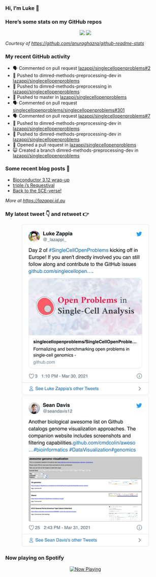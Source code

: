 
<!-- README.md is generated from README.Rmd. Please edit that file -->

### Hi, I’m Luke 👋

<!--
**lazappi/lazappi** is a ✨ _special_ ✨ repository because its `README.md` (this file) appears on your GitHub profile.

Here are some ideas to get you started:

- 🔭 I’m currently working on ...
- 🌱 I’m currently learning ...
- 👯 I’m looking to collaborate on ...
- 🤔 I’m looking for help with ...
- 💬 Ask me about ...
- 📫 How to reach me: ...
- 😄 Pronouns: ...
- ⚡ Fun fact: ...
-->

### Here’s some stats on my GitHub repos

<p align="center">

<img src="https://github-readme-stats.vercel.app/api?username=lazappi&count_private=true&show_icons=true&theme=buefy&hide_title=True">
<img src="https://github-readme-stats.vercel.app/api/top-langs/?username=lazappi&hide=html&theme=buefy&layout=compact">

</p>

*Courtesy of <https://github.com/anuraghazra/github-readme-stats>*

### My recent GitHub activity

  - 🗣 Commented on pull request
    [lazappi/singlecellopenproblems\#2](https://github.com/lazappi/singlecellopenproblems#2)
  - 📨 Pushed to dimred-methods-preprocessing-dev in
    [lazappi/singlecellopenproblems](https://github.com/lazappi/singlecellopenproblems)
  - 📨 Pushed to dimred-methods-preprocessing in
    [lazappi/singlecellopenproblems](https://github.com/lazappi/singlecellopenproblems)
  - 📨 Pushed to master in
    [lazappi/singlecellopenproblems](https://github.com/lazappi/singlecellopenproblems)
  - 🗣 Commented on pull request
    [singlecellopenproblems/singlecellopenproblems\#301](https://github.com/singlecellopenproblems/singlecellopenproblems#301)
  - 🗣 Commented on pull request
    [lazappi/singlecellopenproblems\#7](https://github.com/lazappi/singlecellopenproblems#7)
  - 📨 Pushed to dimred-methods-preprocessing-dev in
    [lazappi/singlecellopenproblems](https://github.com/lazappi/singlecellopenproblems)
  - 📨 Pushed to dimred-methods-preprocessing-dev in
    [lazappi/singlecellopenproblems](https://github.com/lazappi/singlecellopenproblems)
  - 🤔 Opened a pull request in
    [lazappi/singlecellopenproblems](https://github.com/lazappi/singlecellopenproblems)
  - 😺 Created a branch dimred-methods-preprocessing-dev in
    [lazappi/singlecellopenproblems](https://github.com/lazappi/singlecellopenproblems)

### Some recent blog posts 📝

  - [Bioconductor 3.12
    wrap-up](https://lazappi.id.au/post/2020-10-30-bioconductor-3-12-wrap-up/)
  - [triple j’s
    Requestival](https://lazappi.id.au/post/2020-07-11-requestival/)
  - [Back to the
    SCE-verse\!](https://lazappi.id.au/post/2020-05-12-back-to-the-sce-verse/)

*More at <https://lazappi.id.au>*

### My latest tweet 👇 and retweet 👉


<p align="center">

<a href="https://twitter.com/_lazappi_/status/1376884636090007557">
<img src="https://github.com/lazappi/lazappi/raw/master/README_files/figure-gfm/tweets-1.png" width="400">
</a> <a href="https://twitter.com/_lazappi_/status/1377274816500269059">
<img src="https://github.com/lazappi/lazappi/raw/master/README_files/figure-gfm/tweets-2.png" width="400">
</a>

</p>

### Now playing on Spotify

<p align="center">

<a href="https://now-playing-profile.lazappi.vercel.app/now-playing?open">
<img src="https://now-playing-profile.lazappi.vercel.app/now-playing" width="256" height="64" alt="Now Playing">
</a>

</p>

